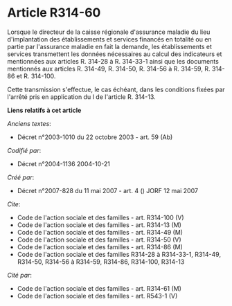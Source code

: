 # Article R314-60

Lorsque le directeur de la caisse régionale d'assurance maladie du lieu d'implantation des établissements et services
financés en totalité ou en partie par l'assurance maladie en fait la demande, les établissements et services transmettent les
données nécessaires au calcul des indicateurs et mentionnées aux articles R. 314-28 à R. 314-33-1 ainsi que les documents
mentionnés aux articles R. 314-49, R. 314-50, R. 314-56 à R. 314-59, R. 314-86 et R. 314-100.

Cette transmission s'effectue, le cas échéant, dans les conditions fixées par l'arrêté pris en application du I de l'article
R. 314-13.

**Liens relatifs à cet article**

_Anciens textes_:

  - Décret n°2003-1010 du 22 octobre 2003 - art. 59 (Ab)

_Codifié par_:

  - Décret n°2004-1136 2004-10-21

_Créé par_:

  - Décret n°2007-828 du 11 mai 2007 - art. 4 () JORF 12 mai 2007

_Cite_:

  - Code de l'action sociale et des familles - art. R314-100 (V)
  - Code de l'action sociale et des familles - art. R314-13 (M)
  - Code de l'action sociale et des familles - art. R314-49 (M)
  - Code de l'action sociale et des familles - art. R314-50 (V)
  - Code de l'action sociale et des familles - art. R314-86 (M)
  - Code de l'action sociale et des familles R314-28 à R314-33-1, R314-49, R314-50, R314-56 à R314-59, R314-86, R314-100, R314-13

_Cité par_:

  - Code de l'action sociale et des familles - art. R314-61 (M)
  - Code de l'action sociale et des familles - art. R543-1 (V)
